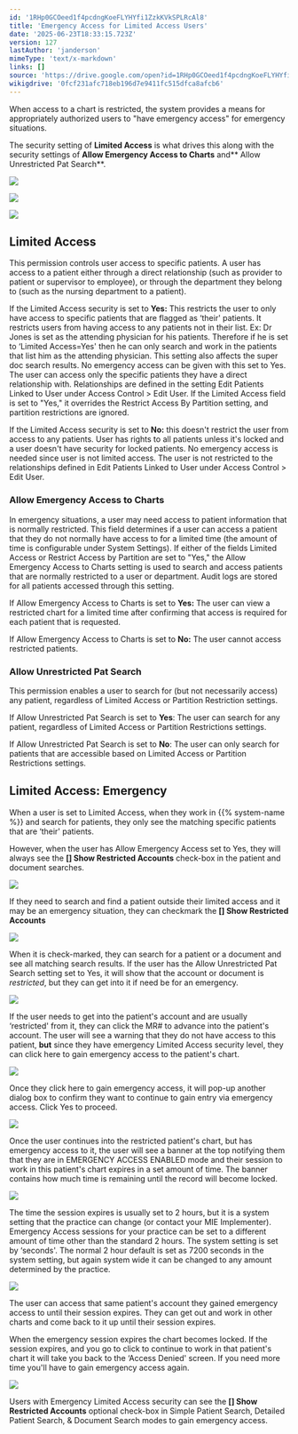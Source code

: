 ```yaml
---
id: '1RHp0GCOeed1f4pcdngKoeFLYHYfi1ZzkKVkSPLRcAl8'
title: 'Emergency Access for Limited Access Users'
date: '2025-06-23T18:33:15.723Z'
version: 127
lastAuthor: 'janderson'
mimeType: 'text/x-markdown'
links: []
source: 'https://drive.google.com/open?id=1RHp0GCOeed1f4pcdngKoeFLYHYfi1ZzkKVkSPLRcAl8'
wikigdrive: '0fcf231afc718eb196d7e9411fc515dfca8afcb6'
---
```

When access to a chart is restricted, the system provides a means for appropriately authorized users to "have emergency access" for emergency situations.

The security setting of **Limited Access** is what drives this along with the security settings of **Allow Emergency Access to Charts** and** Allow Unrestricted Pat Search**.

![](../emergency-access-for-limited-access-users.assets/a10e55b807d711e89fa1ff70aba9c3c2.png)

![](../emergency-access-for-limited-access-users.assets/350430518cffdb9aa99c563a3ea988ac.png)

![](../emergency-access-for-limited-access-users.assets/16e0ab3b5dcc1a36b21db864c063550f.png)

## Limited Access

This permission controls user access to specific patients. A user has access to a patient either through a direct relationship (such as provider to patient or supervisor to employee), or through the department they belong to (such as the nursing department to a patient).

If the Limited Access security is set to **Yes:** This restricts the user to only have access to specific patients that are flagged as ‘their' patients. It restricts users from having access to any patients not in their list. Ex: Dr Jones is set as the attending physician for his patients. Therefore if he is set to ‘Limited Access=Yes' then he can only search and work in the patients that list him as the attending physician. This setting also affects the super doc search results. No emergency access can be given with this set to Yes. The user can access only the specific patients they have a direct relationship with. Relationships are defined in the setting Edit Patients Linked to User under Access Control > Edit User. If the Limited Access field is set to "Yes," it overrides the Restrict Access By Partition setting, and partition restrictions are ignored.

If the Limited Access security is set to **No:** this doesn't restrict the user from access to any patients. User has rights to all patients unless it's locked and a user doesn't have security for locked patients. No emergency access is needed since user is not limited access. The user is not restricted to the relationships defined in Edit Patients Linked to User under Access Control > Edit User.

### Allow Emergency Access to Charts

In emergency situations, a user may need access to patient information that is normally restricted. This field determines if a user can access a patient that they do not normally have access to for a limited time (the amount of time is configurable under System Settings). If either of the fields Limited Access or Restrict Access by Partition are set to "Yes," the Allow Emergency Access to Charts setting is used to search and access patients that are normally restricted to a user or department. Audit logs are stored for all patients accessed through this setting.

If Allow Emergency Access to Charts is set to **Yes:** The user can view a restricted chart for a limited time after confirming that access is required for each patient that is requested.

If Allow Emergency Access to Charts is set to **No:** The user cannot access restricted patients.

### Allow Unrestricted Pat Search

This permission enables a user to search for (but not necessarily access) any patient, regardless of Limited Access or Partition Restriction settings.

If Allow Unrestricted Pat Search is set to **Yes**: The user can search for any patient, regardless of Limited Access or Partition Restrictions settings.

If Allow Unrestricted Pat Search is set to **No**: The user can only search for patients that are accessible based on Limited Access or Partition Restrictions settings.

## Limited Access: Emergency

When a user is set to Limited Access, when they work in {{% system-name %}} and search for patients, they only see the matching specific patients that are ‘their' patients.

However, when the user has Allow Emergency Access set to Yes, they will always see the **[] Show Restricted Accounts** check-box in the patient and document searches.

![](../emergency-access-for-limited-access-users.assets/007418830d63545363a5d4c89837c953.png)

If they need to search and find a patient outside their limited access and it may be an emergency situation, they can checkmark the **[] Show Restricted Accounts**

![](../emergency-access-for-limited-access-users.assets/5fb2411c9ddbceae7b5c296b68f6fe79.png)

When it is check-marked, they can search for a patient or a document and see all matching search results. If the user has the Allow Unrestricted Pat Search setting set to Yes, it will show that the account or document is *restricted*, but they can get into it if need be for an emergency.

![](../emergency-access-for-limited-access-users.assets/051e06d4d96f22b703b4ee769474c4aa.png)

If the user needs to get into the patient's account and are usually ‘restricted' from it, they can click the MR# to advance into the patient's account. The user will see a warning that they do not have access to this patient, **but** since they have emergency Limited Access security level, they can click here to gain emergency access to the patient's chart.

![](../emergency-access-for-limited-access-users.assets/408777ee7d2622456f292923caf28010.png)

Once they click here to gain emergency access, it will pop-up another dialog box to confirm they want to continue to gain entry via emergency access. Click Yes to proceed.

![](../emergency-access-for-limited-access-users.assets/2da4315920dd7c761be05b0dea6cf7e7.png)

Once the user continues into the restricted patient's chart, but has emergency access to it, the user will see a banner at the top notifying them that they are in EMERGENCY ACCESS ENABLED mode and their session to work in this patient's chart expires in a set amount of time. The banner contains how much time is remaining until the record will become locked.

![](../emergency-access-for-limited-access-users.assets/e1d5c8839dd91db79a444825b1b3bb46.png)

The time the session expires is usually set to 2 hours, but it is a system setting that the practice can change (or contact your MIE Implementer). Emergency Access sessions for your practice can be set to a different amount of time other than the standard 2 hours. The system setting is set by ‘seconds'. The normal 2 hour default is set as 7200 seconds in the system setting, but again system wide it can be changed to any amount determined by the practice.

![](../emergency-access-for-limited-access-users.assets/3ffea28eb22f21d64ae9fbf67d9a9ccf.png)

The user can access that same patient's account they gained emergency access to until their session expires. They can get out and work in other charts and come back to it up until their session expires.

When the emergency session expires the chart becomes locked. If the session expires, and you go to click to continue to work in that patient's chart it will take you back to the ‘Access Denied' screen. If you need more time you'll have to gain emergency access again.

![](../emergency-access-for-limited-access-users.assets/2615b58fac9d764b0a6680c437d417ce.png)

Users with Emergency Limited Access security can see the **[] Show Restricted Accounts** optional check-box in Simple Patient Search, Detailed Patient Search, & Document Search modes to gain emergency access.
